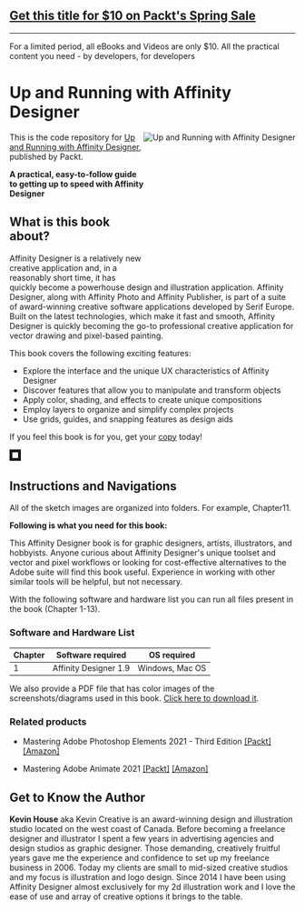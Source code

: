 ## [Get this title for $10 on Packt's Spring Sale](https://www.packt.com/B17020?utm_source=github&utm_medium=packt-github-repo&utm_campaign=spring_10_dollar_2022)
-----
For a limited period, all eBooks and Videos are only $10. All the practical content you need \- by developers, for developers

# Up and Running with Affinity Designer

<a href="https://www.packtpub.com/product/up-and-running-with-affinity-designer/9781801079068?utm_source=github&utm_medium=repository&utm_campaign=9781801079068"><img src="https://m.media-amazon.com/images/I/51kFDTSnkpL._SX260_.jpg" alt="Up and Running with Affinity Designer" height="256px" align="right"></a>

This is the code repository for [Up and Running with Affinity Designer](https://www.packtpub.com/product/up-and-running-with-affinity-designer/9781801079068?utm_source=github&utm_medium=repository&utm_campaign=9781801079068), published by Packt.

**A practical, easy-to-follow guide to getting up to speed with Affinity Designer**

## What is this book about?
Affinity Designer is a relatively new creative application and, in a reasonably short time, it has quickly become a powerhouse design and illustration application. Affinity Designer, along with Affinity Photo and Affinity Publisher, is part of a suite of award-winning creative software applications developed by Serif Europe. Built on the latest technologies, which make it fast and smooth, Affinity Designer is quickly becoming the go-to professional creative application for vector drawing and pixel-based painting.

This book covers the following exciting features: 
* Explore the interface and the unique UX characteristics of Affinity Designer
* Discover features that allow you to manipulate and transform objects
* Apply color, shading, and effects to create unique compositions
* Employ layers to organize and simplify complex projects
* Use grids, guides, and snapping features as design aids

If you feel this book is for you, get your [copy](https://www.amazon.com/dp/1801079064) today!

<a href="https://www.packtpub.com/?utm_source=github&utm_medium=banner&utm_campaign=GitHubBanner"><img src="https://raw.githubusercontent.com/PacktPublishing/GitHub/master/GitHub.png" 
alt="https://www.packtpub.com/" border="5" /></a>


## Instructions and Navigations
All of the sketch images are organized into folders. For example, Chapter11.


**Following is what you need for this book:**

This Affinity Designer book is for graphic designers, artists, illustrators, and hobbyists. Anyone curious about Affinity Designer's unique toolset and vector and pixel workflows or looking for cost-effective alternatives to the Adobe suite will find this book useful. Experience in working with other similar tools will be helpful, but not necessary.

With the following software and hardware list you can run all files present in the book (Chapter 1-13).

### Software and Hardware List

| Chapter  | Software required                   | OS required                        |
| -------- | ------------------------------------| -----------------------------------|
| 1        | Affinity Designer 1.9               | Windows, Mac OS                    |



We also provide a PDF file that has color images of the screenshots/diagrams used in this book. [Click here to download it](https://static.packt-cdn.com/downloads/9781801079068_ColorImages.pdf).


### Related products <Other books you may enjoy>
* Mastering Adobe Photoshop Elements 2021 - Third Edition [[Packt]](https://www.packtpub.com/product/mastering-adobe-photoshop-elements-2021-third-edition/9781800566996?utm_source=github&utm_medium=repository&utm_campaign=9781800566996) [[Amazon]](https://www.amazon.com/dp/1800566999)

* Mastering Adobe Animate 2021 [[Packt]](https://www.packtpub.com/product/mastering-adobe-animate-2021/9781801074162?utm_source=github&utm_medium=repository&utm_campaign=9781801074162) [[Amazon]](https://www.amazon.com/dp/180107416X)

## Get to Know the Author
**Kevin House**
aka Kevin Creative is an award-winning design and illustration studio located on the west coast of Canada. Before becoming a freelance designer and illustrator I spent a few years in advertising agencies and design studios as graphic designer. Those demanding, creatively fruitful years gave me the experience and confidence to set up my freelance business in 2006. Today my clients are small to mid-sized creative studios and my focus is illustration and logo design. Since 2014 I have been using Affinity Designer almost exclusively for my 2d illustration work and I love the ease of use and array of creative options it brings to the table.





